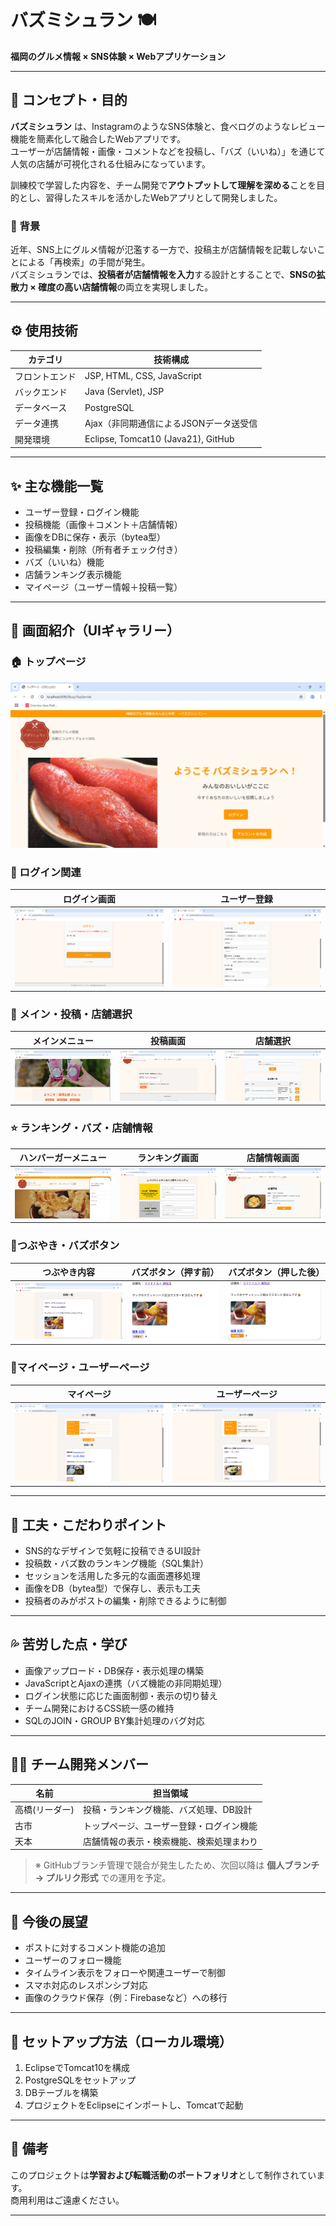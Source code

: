 # バズミシュラン 🍽️

**福岡のグルメ情報 × SNS体験 × Webアプリケーション**

---

## 📌 コンセプト・目的

**バズミシュラン** は、InstagramのようなSNS体験と、食べログのようなレビュー機能を簡素化して融合したWebアプリです。  
ユーザーが店舗情報・画像・コメントなどを投稿し、「バズ（いいね）」を通じて人気の店舗が可視化される仕組みになっています。

訓練校で学習した内容を、チーム開発で**アウトプットして理解を深める**ことを目的とし、習得したスキルを活かしたWebアプリとして開発しました。

### 🎯 背景

近年、SNS上にグルメ情報が氾濫する一方で、投稿主が店舗情報を記載しないことによる「再検索」の手間が発生。  
バズミシュランでは、**投稿者が店舗情報を入力**する設計とすることで、**SNSの拡散力 × 確度の高い店舗情報**の両立を実現しました。

---

## ⚙️ 使用技術

| カテゴリ       | 技術構成                          |
|----------------|------------------------------------|
| フロントエンド | JSP, HTML, CSS, JavaScript         |
| バックエンド   | Java (Servlet), JSP                |
| データベース   | PostgreSQL                         |
| データ連携     |Ajax（非同期通信によるJSONデータ送受信 |
| 開発環境       | Eclipse, Tomcat10 (Java21), GitHub |

---

## ✨ 主な機能一覧

- ユーザー登録・ログイン機能
- 投稿機能（画像＋コメント＋店舗情報）
- 画像をDBに保存・表示（bytea型）
- 投稿編集・削除（所有者チェック付き）
- バズ（いいね）機能
- 店舗ランキング表示機能
- マイページ（ユーザー情報＋投稿一覧）

---

## 📸 画面紹介（UIギャラリー）

### 🏠 トップページ
![トップ画面](src/main/webapp/screenshots/toppage.png)

### 🔐 ログイン関連
| ログイン画面 | ユーザー登録 |
|--------------|---------------|
| ![ログイン](src/main/webapp/screenshots/login.png) | ![登録](src/main/webapp/screenshots/register.png) |

### 🍔 メイン・投稿・店舗選択
| メインメニュー | 投稿画面 | 店舗選択 |
|----------------|----------|-----------|
| ![メイン](src/main/webapp/screenshots/mainmenu.png) | ![投稿](src/main/webapp/screenshots/post.png) | ![選択](src/main/webapp/screenshots/selectShop.png) |

### ⭐ ランキング・バズ・店舗情報
| ハンバーガーメニュー | ランキング画面 | 店舗情報画面 |
|----------------------|----------------|----------------|
| ![メニュー](src/main/webapp/screenshots/open.png) | ![ランキング](src/main/webapp/screenshots/ranking.png) | ![店舗情報](src/main/webapp/screenshots/shopinfo.png) |

### 🔘つぶやき・バズボタン
| つぶやき内容 | バズボタン（押す前） | バズボタン（押した後） |
|----------------------|----------------|----------------|
| ![つぶやき](src/main/webapp/screenshots/postComment.png) | ![バズボタン前](src/main/webapp/screenshots/buzzBefore.png) | ![バズボタン後](src/main/webapp/screenshots/buzzAfter.png) |

### 📝マイページ・ユーザーページ
| マイページ | ユーザーページ |
|----------------------|----------------|
| ![マイページ](src/main/webapp/screenshots/mypage.png) | ![ユーザーページ](src/main/webapp/screenshots/userpage.png) | 


---

## 🔧 工夫・こだわりポイント

- SNS的なデザインで気軽に投稿できるUI設計
- 投稿数・バズ数のランキング機能（SQL集計）
- セッションを活用した多元的な画面遷移処理
- 画像をDB（bytea型）で保存し、表示も工夫
- 投稿者のみがポストの編集・削除できるように制御

---

## 💦 苦労した点・学び

- 画像アップロード・DB保存・表示処理の構築
- JavaScriptとAjaxの連携（バズ機能の非同期処理）
- ログイン状態に応じた画面制御・表示の切り替え
- チーム開発におけるCSS統一感の維持
- SQLのJOIN・GROUP BY集計処理のバグ対応

---

## 🧑‍💻 チーム開発メンバー

| 名前   | 担当領域                                      |
|---------------|---------------------------------------|
| 高橋(リーダー) | 投稿・ランキング機能、バズ処理、DB設計   |
| 古市   　　　　| トップページ、ユーザー登録・ログイン機能 |
| 天本  　　　　 | 店舗情報の表示・検索機能、検索処理まわり  |

> ※ GitHubブランチ管理で競合が発生したため、次回以降は **個人ブランチ → プルリク形式** での運用を予定。

---

## 🏁 今後の展望

- ポストに対するコメント機能の追加
- ユーザーのフォロー機能
- タイムライン表示をフォローや関連ユーザーで制御
- スマホ対応のレスポンシブ対応
- 画像のクラウド保存（例：Firebaseなど）への移行

---

## 📂 セットアップ方法（ローカル環境）

1. EclipseでTomcat10を構成
2. PostgreSQLをセットアップ
3. DBテーブルを構築
4. プロジェクトをEclipseにインポートし、Tomcatで起動

---

## 📝 備考

このプロジェクトは**学習および転職活動のポートフォリオ**として制作されています。  
商用利用はご遠慮ください。

---
